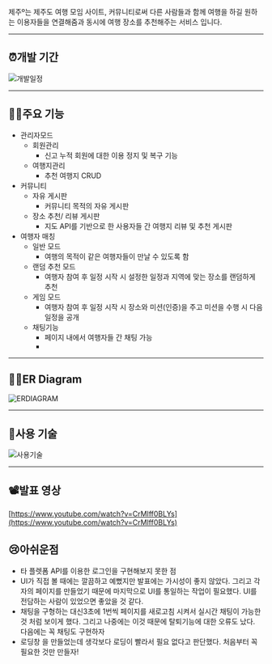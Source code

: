제주º는 제주도 여행 모임 사이트, 커뮤니티로써 다른 사람들과 함께 여행을 하길 원하는 이용자들을 연결해줌과 동시에 여행 장소를 추천해주는 서비스 입니다.

---

## ⏰개발 기간

![개발일정](https://user-images.githubusercontent.com/87971936/147195130-394f90e8-3f2a-4ef2-83c9-3b8ba411fb7d.png)

---

## 🏋️‍♂️주요 기능

- 관리자모드
    - 회원관리
        - 신고 누적 회원에 대한 이용 정지 및 복구 기능
    - 여행지관리
        - 추천 여행지 CRUD
- 커뮤니티
    - 자유 게시판
        - 커뮤니티 목적의 자유 게시판
    - 장소 추천/ 리뷰 게시판
        - 지도 API를 기반으로 한 사용자들 간 여행지 리뷰 및 추천 게시판
- 여행자 매칭
    - 일반 모드
        - 여행의 목적이 같은 여행자들이 만날 수 있도록 함 
    - 랜덤 추천 모드
        - 여행자 참여 후 일정 시작 시 설정한 일정과 지역에 맞는 장소를 랜덤하게 추천
    - 게임 모드
        - 여행자 참여 후 일정 시작 시 장소와 미션(인증)을 주고 미션을 수행 시 다음 일정을 공개
    - 채팅기능
        - 페이지 내에서 여행자들 간 채팅 가능
        - 

---



## 👩‍🏫**ER Diagram**


![ERDIAGRAM](https://user-images.githubusercontent.com/87971936/147195201-56a548c5-b2fb-4c33-b23d-07d429e93093.png)

---

## 📘사용 기술

![사용기술](https://user-images.githubusercontent.com/87971936/147195205-b18569a0-b50b-42b1-96bb-a353bb435085.png)

---

## 📽️발표 영상

[https://www.youtube.com/watch?v=CrMlff0BLYs](https://www.youtube.com/watch?v=CrMlff0BLYs)

## 😢아쉬운점

- 타 플렛폼 API를 이용한 로그인을 구현해보지 못한 점
- UI가 직접 볼 때에는 깔끔하고 예뻤지만 발표에는 가시성이 좋지 않았다. 그리고 각자의 페이지를 만들었기 때문에 마지막으로 UI를 통일하는 작업이 필요했다. UI를 전담하는 사람이 있었으면 좋았을 것 같다.
- 채팅을 구형하는 대신3초에 1번씩 페이지를 새로고침 시켜서 실시간 채팅이 가능한 것 처럼 보이게 했다. 그리고 나중에는 이것 때문에 탈퇴기능에 대한 오류도 났다. 다음에는 꼭 채팅도 구현하자
- 로딩창 을 만들었는데 생각보다 로딩이 빨라서 필요 없다고 판단했다. 처음부터 꼭 필요한 것만 만들자!


